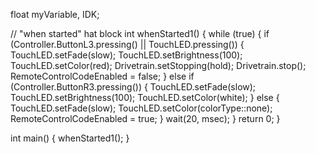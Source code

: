float myVariable, IDK;

// "when started" hat block
int whenStarted1() {
  while (true) {
    if (Controller.ButtonL3.pressing() || TouchLED.pressing()) {
      TouchLED.setFade(slow);
      TouchLED.setBrightness(100);
      TouchLED.setColor(red);
      Drivetrain.setStopping(hold);
      Drivetrain.stop();
      RemoteControlCodeEnabled = false;
    } else if (Controller.ButtonR3.pressing()) {
      TouchLED.setFade(slow);
      TouchLED.setBrightness(100);
      TouchLED.setColor(white);
    } else {
      TouchLED.setFade(slow);
      TouchLED.setColor(colorType::none);
      RemoteControlCodeEnabled = true;
    }
  wait(20, msec);
  }
  return 0;
}


int main() {
  whenStarted1();
}

